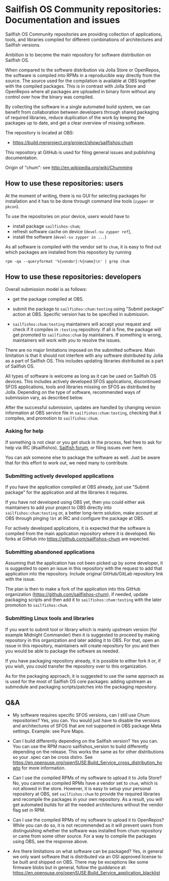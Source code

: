 # Sailfish OS Community repositories: Documentation and issues

Sailfish OS Community repositories are providing collection of
applications, tools, and libraries compiled for different combinations
of architectures and Sailfish versions.

Ambition is to become the main repository for software distribution on
Sailfish OS.

When compared to the software distribution via Jolla Store or
OpenRepos, the software is compiled into RPMs in a reproducible way
directly from the source. The source used for the compilation is
available at OBS together with the compiled packages. This is in
contrast with Jolla Store and OpenRepos where all packages are uploaded
in binary form without any control over how the binary was compiled.

By collecting the software in a single automated build system, we can
benefit from collaboration between developers through shared packaging
of required libraries, reduce duplication of the work by keeping the
packages up to date, and get a clear overview of missing software.

The repository is located at OBS:
- https://build.merproject.org/project/show/sailfishos:chum

This repository at GitHub is used for filing general issues and
publishing documentation.

Origin of "chum": see http://en.wikipedia.org/wiki/Chumming


## How to use these repositories: users

At the moment of writing, there is no GUI for selecting packages for
installation and it has to be done through command line tools
(`zypper` or `pkcon`).

To use the repositories on your device, users would have to
- install package `sailfishos-chum`;
- refresh software cache on device (`devel-su zypper ref`),
- install the software (`devel-su zypper in ...`)

As all software is compiled with the vendor set to `chum`, it is easy
to find out which packages are installed from this repository by running

```
rpm -qa --queryformat '%{vendor}:%{name}\n' | grep chum
```


## How to use these repositories: developers

Overall submission model is as follows:

- get the package compiled at OBS.

- submit the package to `sailfishos:chum:testing` using "Submit
  package" action at OBS. Specific version has to be specified in
  submission.

- `sailfishos:chum:testing` maintainers will accept your request and
  check if it compiles in `:testing` repository. If all is fine, the
  package will get promoted to `sailfishos:chum` by maintainers. If
  something is wrong, maintainers will work with you to resolve the
  issues.

There are no major limitations imposed on the submitted software. Main
limitation is that it should not interfere with any software
distributed by Jolla as a part of Sailfish OS. This includes updating
libraries distributed as a part of Sailfish OS.

All types of software is welcome as long as it can be used on Sailfish
OS devices. This includes actively developed SFOS applications,
discontinued SFOS applications, tools and libraries missing on SFOS as
distributed by Jolla. Depending on the type of software, recommended
ways of submission vary, as described below.

After the successful submission, updates are handled by changing
version information at OBS service file in `sailfishos:chum:testing`,
checking that it compiles, and promotion to `sailfishos:chum`.


### Asking for help

If something is not clear or you get stuck in the process, feel free
to ask for help via IRC (#sailfishos),
[Sailfish forum](https://forum.sailfishos.org), or filing
issues over here.

You can ask someone else to package the software as well. Just be
aware that for this effort to work out, we need many to contribute.


### Submitting actively developed applications

If you have the application compiled at OBS already, just use "Submit
package" for the application and all the libraries it requires.

If you have not developed using OBS yet, then you could either ask
maintainers to add your project to OBS directly into
`sailfishos:chum:testing` or, a better long-term solution, make
account at OBS through pinging `lbt` at IRC and configure the package
at OBS.

For actively developed applications, it is expected that the software
is compiled from the main application repository where it is
developed. No forks at GitHub into https://github.com/sailfishos-chum
are expected.


### Submitting abandoned applications

Assuming that the application has not been picked up by some
developer, it is suggested to open an issue in this repository with
the request to add that application into the repository. Include
original GitHub/GitLab repository link with the issue.

The plan is then to make a fork of the application into this GitHub
organization (https://github.com/sailfishos-chum), if needed, update
packaging scripts and then add it to `sailfishos:chum:testing` with
the later promotion to `sailfishos:chum`.


### Submitting Linux tools and libraries

If you want to submit tool or library which is mainly upstream version
(for example Midnight Commander) then it is suggested to proceed by
making repository in this organization and later adding it to OBS. For
that, open an issue in this repository, maintainers will create
repository for you and then you would be able to package the software
as needed.

If you have packaging repository already, it is possible to either
fork it or, if you wish, you could transfer the repository over to
this organization.

As for the packaging approach, it is suggested to use the same
approach as is used for the most of Sailfish OS core packages: adding
upstream as submodule and packaging scripts/patches into the packaging
repository.

## Q&A

- My software requires specific SFOS versions, can I still use Chum
  repositories? Yes, you can. You would just have to disable the
  versions and architectures of SFOS that are not supported in OBS
  package Meta settings. Example: see Pure Maps.

- Can I build differently depending on the Sailfish version?  Yes you
  can.  You can use the RPM macro sailfishos_version to build differently
  depending on the release.  This works the same as for other 
  distributions so your .spec can be cross distro.  See
  https://en.opensuse.org/openSUSE:Build_Service_cross_distribution_howto
  for more information.
  
- Can I use the compiled RPMs of my software to upload it to Jolla
  Store? No, you cannot as compiled RPMs have a vendor set to `chum`,
  which is not allowed in the store. However, it is easy to setup your
  personal repository at OBS, set `sailfishos:chum` to provide the
  required libraries and recompile the packages in your own
  repository. As a result, you will get automated builds for all the
  needed architectures without the vendor flag set in RPM.

- Can I use the compiled RPMs of my software to upload it to
  OpenRepos? While you can do so, it is not recommended as it will
  prevent users from distinguishing whether the software was installed
  from chum repository or came from some other source. For a way to
  compile the packages using OBS, see the response above.

- Are there limitations on what software can be packaged? Yes, in general 
  we only want software that is distributed via an OSI approved license to
  be built and shipped on OBS.  There may be exceptions like some firmware 
  blobs but in general, follow the guiddance at:
  https://en.opensuse.org/openSUSE:Build_Service_application_blacklist
